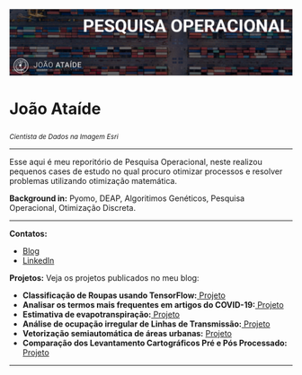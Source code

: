 
<p align="center">
  <img src="bannerr.png" >
</p>

# João Ataíde
<sub>*Cientista de Dados na Imagem Esri*</sub>

---
Esse aqui é meu reporitório de Pesquisa Operacional, neste realizou pequenos cases de estudo no qual procuro otimizar processos e resolver problemas utilizando otimização matemática.

**Background in:** Pyomo, DEAP, Algoritimos Genéticos, Pesquisa Operacional, Otimização Discreta.

---

**Contatos:**
* [Blog](https://www.joaoataide.com)
* [LinkedIn](https://www.linkedin.com/in/joaoataidee/)


**Projetos:**
Veja os projetos publicados no meu blog:

* **Classificação de Roupas usando TensorFlow:**[ Projeto](https://www.joaoataide.com/post/classificação-de-roupas-com-tensorflow)
* **Analisar os termos mais frequentes em artigos do COVID-19:**[ Projeto](https://www.joaoataide.com/post/desafio-kaggle-covid-19)
* **Estimativa de evapotranspiração:**[ Projeto](https://www.joaoataide.com/post/estimativa-da-evapotranspiração)
* **Análise de ocupação irregular de Linhas de Transmissão:**[ Projeto](https://www.joaoataide.com/post/linhas-de-transmissão)
* **Vetorização semiautomática de áreas urbanas:** [ Projeto](https://www.joaoataide.com/post/vetorização-semiautomática)
* **Comparação dos Levantamento Cartográficos Pré e Pós Processado:**[ Projeto](https://www.joaoataide.com/post/pós-e-pré-processados)
---




